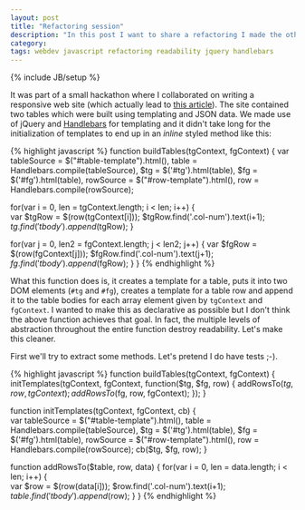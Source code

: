 ```yaml
---
layout: post
title: "Refactoring session"
description: "In this post I want to share a refactoring I made the other day."
category:
tags: webdev javascript refactoring readability jquery handlebars
---
```

{% include JB/setup %}

It was part of a small hackathon where I collaborated on writing a responsive web site (which actually lead to [this article](http://horsed.github.io/2013/07/14/toggling-responsive-layout/)). The site contained two tables which were built using templating and JSON data. We made use of jQuery and [Handlebars](http://handlebarsjs.com/) for templating and it didn't take long for the initialization of templates to end up in an _inline_ styled method like this:

{% highlight javascript %}
function buildTables(tgContext, fgContext) {
  var tableSource = $("#table-template").html(),
      table = Handlebars.compile(tableSource),
      $tg = $('#tg').html(table),
      $fg = $('#fg').html(table),
      rowSource = $("#row-template").html(),
      row = Handlebars.compile(rowSource);

  for(var i = 0, len = tgContext.length; i < len; i++) {    
    var $tgRow = $(row(tgContext[i]));
    $tgRow.find('.col-num').text(i+1);
    $tg.find('tbody').append($tgRow);
  }

  for(var j = 0, len2 = fgContext.length; j < len2; j++) {
    var $fgRow = $(row(fgContext[j]));
    $fgRow.find('.col-num').text(j+1);
    $fg.find('tbody').append($fgRow);
  }
}
{% endhighlight %}

What this function does is, it creates a template for a table, puts it into two DOM elements (```#tg``` and ```#fg```), creates a template for a table row and append it to the table bodies for each array element given by ```tgContext``` and ```fgContext```.
I wanted to make this as declarative as possible but I don't think the above function achieves that goal. In fact, the multiple levels of abstraction throughout the entire function destroy readability. Let's make this cleaner.

First we'll try to extract some methods. Let's pretend I do have tests ;-).

{% highlight javascript %}
function buildTables(tgContext, fgContext) {  
  initTemplates(tgContext, fgContext, function($tg, $fg, row) {
    addRowsTo($tg, row, tgContext);
    addRowsTo($fg, row, fgContext);
  });
}

function initTemplates(tgContext, fgContext, cb) {  
  var tableSource = $("#table-template").html(),
      table = Handlebars.compile(tableSource),
      $tg = $('#tg').html(table),
      $fg = $('#fg').html(table),
      rowSource = $("#row-template").html(),
      row = Handlebars.compile(rowSource);  
  cb($tg, $fg, row);
}

function addRowsTo($table, row, data) { 
  for(var i = 0, len = data.length; i < len; i++) {    
    var $row = $(row(data[i]));
    $row.find('.col-num').text(i+1);
    $table.find('tbody').append($row);
  }
}
{% endhighlight %}
